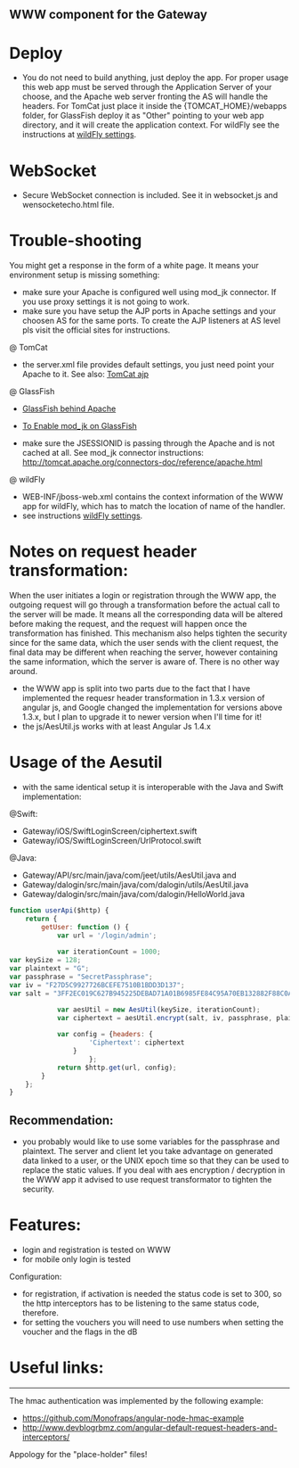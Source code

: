 WWW component for the Gateway
----

# Deploy
- You do not need to build anything, just deploy the app. For proper usage this web app must be served through the Application Server of your choose, and the Apache web server fronting the AS will handle the headers. For TomCat just place it inside the {TOMCAT_HOME}/webapps folder, for GlassFish deploy it as "Other" pointing to your web app directory, and it will create the application context. For wildFly see the instructions at [wildFly settings](https://github.com/igeorge0902/Gateway/tree/master/API/wildFly).

# WebSocket
- Secure WebSocket connection is included. See it in websocket.js and wensocketecho.html file.

# Trouble-shooting
You might get a response in the form of a white page. It means your environment setup is missing something:

- make sure your Apache is configured well using mod_jk connector. If you use proxy settings it is not going to work.
- make sure you have setup the AJP ports in Apache settings and your choosen AS for the same ports. To create the AJP listeners at AS level pls visit the official sites for instructions.

@ TomCat
- the server.xml file provides default settings, you just need point your Apache to it. See also: [TomCat ajp](https://tomcat.apache.org/tomcat-9.0-doc/config/ajp.html)

@ GlassFish
- [GlassFish behind Apache](http://www.codefactorycr.com/glassfish-behind-apache.html)
- [To Enable mod_jk on GlassFish](https://docs.oracle.com/cd/E19798-01/821-1751/gixqw/index.html)

- make sure the JSESSIONID is passing through the Apache and is not cached at all. See mod_jk connector instructions: http://tomcat.apache.org/connectors-doc/reference/apache.html

@ wildFly
- WEB-INF/jboss-web.xml contains the context information of the WWW app for wildFly, which has to match the location of name of the handler. 
- see instructions [wildFly settings](https://github.com/igeorge0902/Gateway/tree/master/API/wildFly).

# Notes on request header transformation: 
When the user initiates a login or registration through the WWW app, the outgoing request will go through a transformation before the actual call to the server will be made. It means all the corresponding data will be altered before making the request, and the request will happen once the transformation has finished. This mechanism also helps tighten the security since for the same data, which the user sends with the client request, the final data may be different when reaching the server, however containing the same information, which the server is aware of. There is no other way around.  

- the WWW app is split into two parts due to the fact that I have implemented the requesr header transformation in 1.3.x version of angular js, and Google changed the implementation for versions above 1.3.x, but I plan to upgrade it to newer version when I'll time for it!
- the js/AesUtil.js works with at least Angular Js 1.4.x

# Usage of the Aesutil
- with the same identical setup it is interoperable with the Java and Swift implementation:

@Swift:
- Gateway/iOS/SwiftLoginScreen/ciphertext.swift
- Gateway/iOS/SwiftLoginScreen/UrlProtocol.swift

@Java:
- Gateway/API/src/main/java/com/jeet/utils/AesUtil.java
and
- Gateway/dalogin/src/main/java/com/dalogin/utils/AesUtil.java
- Gateway/dalogin/src/main/java/com/dalogin/HelloWorld.java

```javascript
function userApi($http) {
    return {
        getUser: function () {
            var url = '/login/admin';
            
            var iterationCount = 1000;
var keySize = 128;
var plaintext = "G";
var passphrase = "SecretPassphrase";
var iv = "F27D5C9927726BCEFE7510B1BDD3D137";
var salt = "3FF2EC019C627B945225DEBAD71A01B6985FE84C95A70EB132882F88C0A59A55";

            var aesUtil = new AesUtil(keySize, iterationCount);
            var ciphertext = aesUtil.encrypt(salt, iv, passphrase, plaintext);
            
            var config = {headers: {
                    'Ciphertext': ciphertext
                }
                    };
            return $http.get(url, config);
        }
    };
}
```

## Recommendation:
- you probably would like to use some variables for the passphrase and plaintext. The server and client let you take advantage on generated data linked to a user, or the UNIX epoch time so that they can be used to replace the static values. If you deal with aes encryption / decryption in the WWW app it advised to use request transformator to tighten the security. 

# Features:
- login and registration is tested on WWW
- for mobile only login is tested

Configuration:
- for registration, if activation is needed the status code is set to 300, so the http interceptors has to be listening to the same status code, therefore.
- for setting the vouchers you will need to use numbers when setting the voucher and the flags in the dB

# Useful links:
----
The hmac authentication was implemented by the following example:

- https://github.com/Monofraps/angular-node-hmac-example
- http://www.devblogrbmz.com/angular-default-request-headers-and-interceptors/

Appology for the "place-holder" files!
